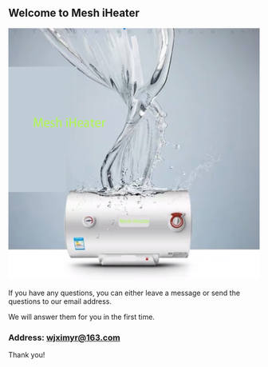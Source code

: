 ## Welcome to Mesh iHeater

![Image](icon-1024.png)

If you have any questions, you can either leave a message or send the questions to our email address.

We will answer them for you in the first time.

### Address: wjximyr@163.com

Thank you!
